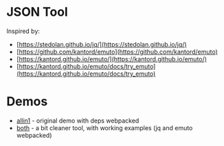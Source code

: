 # JSON Tool

Inspired by:

* [https://stedolan.github.io/jq/](https://stedolan.github.io/jq/)
* [https://github.com/kantord/emuto](https://github.com/kantord/emuto)
* [https://kantord.github.io/emuto/](https://kantord.github.io/emuto/)
* [https://kantord.github.io/emuto/docs/try_emuto](https://kantord.github.io/emuto/docs/try_emuto)

# Demos 

* [allin1](allin1.html) - original demo with deps webpacked
* [both](both.html) - a bit cleaner tool, with working examples (jq and emuto webpacked)


